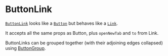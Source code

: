 # ButtonLink

[`ButtonLink`](/src/components/ButtonLink/index.js) looks like a [`Button`](/docs/components/Button.md) but behaves like a [`Link`](/docs/components/Link.md).

It accepts all the same props as Button, plus `openNewTab` and `to` from Link.

ButtonLinks can be grouped together (with their adjoining edges collapsed) using [ButtonGroup](/docs/components/ButtonGroup.md).

